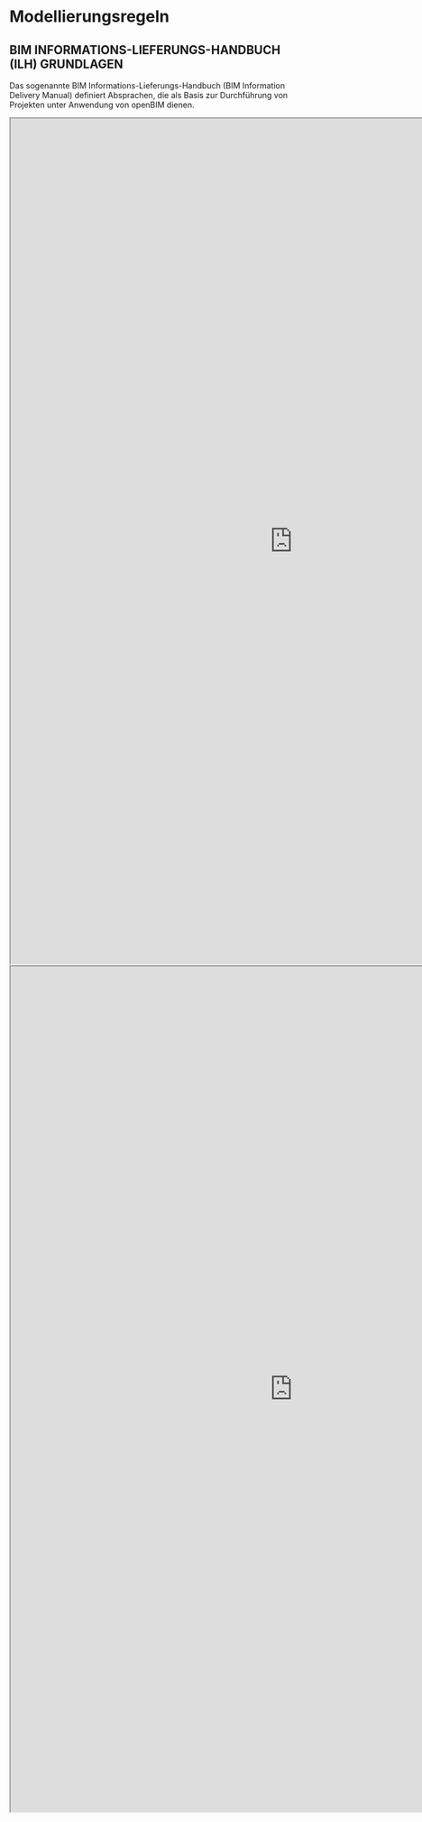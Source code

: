 # Modellierungsregeln

## BIM INFORMATIONS-LIEFERUNGS-HANDBUCH (ILH) GRUNDLAGEN

Das sogenannte BIM Informations-Lieferungs-Handbuch (BIM Information Delivery Manual) definiert Absprachen, die als Basis zur Durchführung von Projekten unter Anwendung von openBIM dienen.


<iframe width="1000" height="1500"
src="https://www.bimloket.nl//documents/BIM_basis_ILS_v1_0_DEU.pdf" type="application/pdf" width="100%">
</iframe>

<iframe width="1000" height="1500"
src="https://www.bimloket.nl/p/923/BIM-basis-ILS---English-home" >
</iframe>